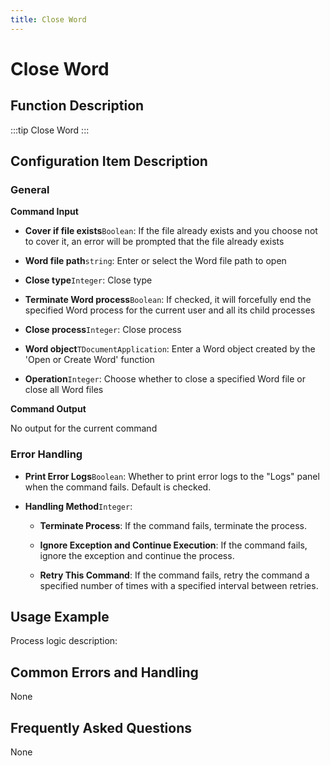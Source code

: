 ```yaml
---
title: Close Word
---
```


# Close Word

## Function Description

:::tip 
Close Word
:::

## Configuration Item Description

### General

**Command Input**

- **Cover if file exists**`Boolean`: If the file already exists and you choose not to cover it, an error will be prompted that the file already exists

- **Word file path**`string`: Enter or select the Word file path to open

- **Close type**`Integer`: Close type

- **Terminate Word process**`Boolean`: If checked, it will forcefully end the specified Word process for the current user and all its child processes

- **Close process**`Integer`: Close process

- **Word object**`TDocumentApplication`: Enter a Word object created by the 'Open or Create Word' function

- **Operation**`Integer`: Choose whether to close a specified Word file or close all Word files


**Command Output**

No output for the current command


### Error Handling

- **Print Error Logs**`Boolean`: Whether to print error logs to the "Logs" panel when the command fails. Default is checked. 

- **Handling Method**`Integer`:

    - **Terminate Process**: If the command fails, terminate the process.

    - **Ignore Exception and Continue Execution**: If the command fails, ignore the exception and continue the process.

    - **Retry This Command**: If the command fails, retry the command a specified number of times with a specified interval between retries.

## Usage Example

Process logic description:

## Common Errors and Handling

None

## Frequently Asked Questions

None

